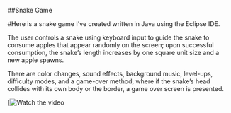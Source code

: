 ##Snake Game

#Here is a snake game I've created written in Java using the Eclipse IDE.

The user controls a snake using keyboard input to guide the snake to consume apples that appear randomly on the screen; upon successful consumption, the snake’s length increases by one square unit size and a new apple spawns.

There are color changes, sound effects, background music, level-ups, difficulty modes, and a game-over method, where if the snake’s head collides with its own body or the border, a game over screen is presented.

[![Watch the video](https://www.kapwing.com/videos/65fc82f70f64e5efd69ee55a)
